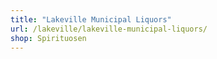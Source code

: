 ```yaml
---
title: "Lakeville Municipal Liquors"
url: /lakeville/lakeville-municipal-liquors/
shop: Spirituosen
---
```

